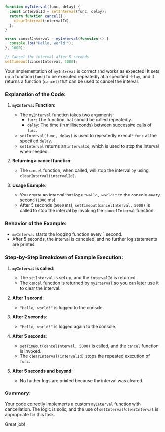 ```js

function myInterval(func, delay) {
  const intervalId = setInterval(func, delay);
  return function cancel() {
    clearInterval(intervalId);
  };
}

const cancelInterval = myInterval(function () {
  console.log("Hello, world!");
}, 1000);

// Cancel the interval after 5 seconds.
setTimeout(cancelInterval, 5000);
```

Your implementation of `myInterval` is correct and works as expected! It sets up a function (`func`) to be executed repeatedly at a specified `delay`, and it returns a function (`cancel`) that can be used to cancel the interval.

### **Explanation of the Code:**

1. **`myInterval` Function**:
   - The `myInterval` function takes two arguments:
     - `func`: The function that should be called repeatedly.
     - `delay`: The time (in milliseconds) between successive calls of `func`.
   - `setInterval(func, delay)` is used to repeatedly execute `func` at the specified `delay`.
   - `setInterval` returns an `intervalId`, which is used to stop the interval when needed.

2. **Returning a cancel function**:
   - The `cancel` function, when called, will stop the interval by using `clearInterval(intervalId)`.

3. **Usage Example**:
   - You create an interval that logs `"Hello, world!"` to the console every second (`1000` ms).
   - After 5 seconds (`5000` ms), `setTimeout(cancelInterval, 5000)` is called to stop the interval by invoking the `cancelInterval` function.

### **Behavior of the Example:**

- `myInterval` starts the logging function every 1 second.
- After 5 seconds, the interval is canceled, and no further log statements are printed.

### **Step-by-Step Breakdown of Example Execution:**

1. **`myInterval` is called**:
   - The `setInterval` is set up, and the `intervalId` is returned.
   - The `cancel` function is returned by `myInterval` so you can later use it to clear the interval.

2. **After 1 second**:
   - `"Hello, world!"` is logged to the console.

3. **After 2 seconds**:
   - `"Hello, world!"` is logged again to the console.

4. **After 5 seconds**:
   - `setTimeout(cancelInterval, 5000)` is called, and the `cancel` function is invoked.
   - The `clearInterval(intervalId)` stops the repeated execution of `func`.

5. **After 5 seconds and beyond**:
   - No further logs are printed because the interval was cleared.

### **Summary:**

Your code correctly implements a custom `myInterval` function with cancellation. The logic is solid, and the use of `setInterval`/`clearInterval` is appropriate for this task.

Great job!